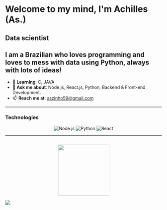# Welcome to my mind, I'm Achilles (As.)
## Data scientist

I am a Brazilian who loves programming and loves to mess with data using **Python**, always with lots of ideas!
---
- 🌱 **Learning**: C, JAVA
- 💬 **Ask me about**: Node.js, React.js, Python, Backend & Front-end Development.
- 📫 **Reach me at**: [aszinho59@gmail.com](mailto:aszinho59@gmail.com)

---
### Technologies
 <p align="center">
  <img src="https://img.shields.io/badge/Node.js-43853D?style=for-the-badge&logo=node.js&logoColor=white" alt="Node.js" />
  <img src="https://img.shields.io/badge/Python-3776AB?style=for-the-badge&logo=python&logoColor=white" alt="Python" />
  <img src="https://img.shields.io/badge/React-20232A?style=for-the-badge&logo=react&logoColor=61DAFB" alt="React" />

</p>


---
 
 ##
 <p align="center">
  <img height="165" src="https://github-readme-stats.vercel.app/api/top-langs/?username=Aszinnnn&title_color=fff&text_color=fff&bg_color=0,000,141321"> 
</p>
<div> 
  <a href="https://www.instagram.com/aszinn_sec/" target="_blank"><img src="https://img.shields.io/badge/-Instagram-%23E4405F?style=for-the-badge&logo=instagram&logoColor=white" target="_blank"></a>
  
</div>

